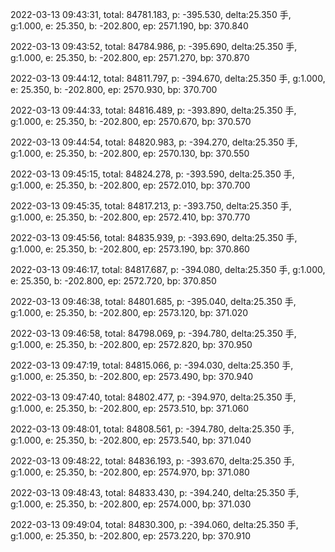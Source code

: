 2022-03-13 09:43:31, total: 84781.183, p: -395.530, delta:25.350 手, g:1.000, e: 25.350, b: -202.800, ep: 2571.190, bp: 370.840

2022-03-13 09:43:52, total: 84784.986, p: -395.690, delta:25.350 手, g:1.000, e: 25.350, b: -202.800, ep: 2571.270, bp: 370.870

2022-03-13 09:44:12, total: 84811.797, p: -394.670, delta:25.350 手, g:1.000, e: 25.350, b: -202.800, ep: 2570.930, bp: 370.700

2022-03-13 09:44:33, total: 84816.489, p: -393.890, delta:25.350 手, g:1.000, e: 25.350, b: -202.800, ep: 2570.670, bp: 370.570

2022-03-13 09:44:54, total: 84820.983, p: -394.270, delta:25.350 手, g:1.000, e: 25.350, b: -202.800, ep: 2570.130, bp: 370.550

2022-03-13 09:45:15, total: 84824.278, p: -393.590, delta:25.350 手, g:1.000, e: 25.350, b: -202.800, ep: 2572.010, bp: 370.700

2022-03-13 09:45:35, total: 84817.213, p: -393.750, delta:25.350 手, g:1.000, e: 25.350, b: -202.800, ep: 2572.410, bp: 370.770

2022-03-13 09:45:56, total: 84835.939, p: -393.690, delta:25.350 手, g:1.000, e: 25.350, b: -202.800, ep: 2573.190, bp: 370.860

2022-03-13 09:46:17, total: 84817.687, p: -394.080, delta:25.350 手, g:1.000, e: 25.350, b: -202.800, ep: 2572.720, bp: 370.850

2022-03-13 09:46:38, total: 84801.685, p: -395.040, delta:25.350 手, g:1.000, e: 25.350, b: -202.800, ep: 2573.120, bp: 371.020

2022-03-13 09:46:58, total: 84798.069, p: -394.780, delta:25.350 手, g:1.000, e: 25.350, b: -202.800, ep: 2572.820, bp: 370.950

2022-03-13 09:47:19, total: 84815.066, p: -394.030, delta:25.350 手, g:1.000, e: 25.350, b: -202.800, ep: 2573.490, bp: 370.940

2022-03-13 09:47:40, total: 84802.477, p: -394.970, delta:25.350 手, g:1.000, e: 25.350, b: -202.800, ep: 2573.510, bp: 371.060

2022-03-13 09:48:01, total: 84808.561, p: -394.780, delta:25.350 手, g:1.000, e: 25.350, b: -202.800, ep: 2573.540, bp: 371.040

2022-03-13 09:48:22, total: 84836.193, p: -393.670, delta:25.350 手, g:1.000, e: 25.350, b: -202.800, ep: 2574.970, bp: 371.080

2022-03-13 09:48:43, total: 84833.430, p: -394.240, delta:25.350 手, g:1.000, e: 25.350, b: -202.800, ep: 2574.000, bp: 371.030

2022-03-13 09:49:04, total: 84830.300, p: -394.060, delta:25.350 手, g:1.000, e: 25.350, b: -202.800, ep: 2573.220, bp: 370.910